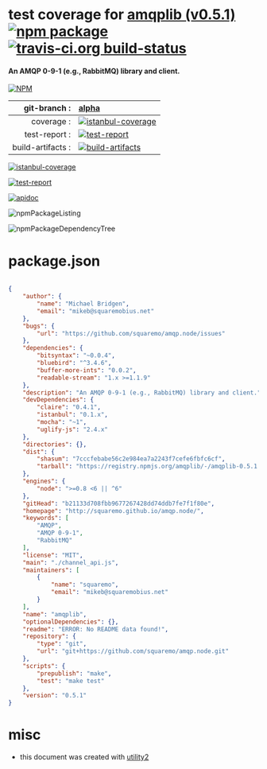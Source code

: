 # test coverage for  [amqplib (v0.5.1)](http://squaremo.github.io/amqp.node/)  [![npm package](https://img.shields.io/npm/v/npmtest-amqplib.svg?style=flat-square)](https://www.npmjs.org/package/npmtest-amqplib) [![travis-ci.org build-status](https://api.travis-ci.org/npmtest/node-npmtest-amqplib.svg)](https://travis-ci.org/npmtest/node-npmtest-amqplib)
#### An AMQP 0-9-1 (e.g., RabbitMQ) library and client.

[![NPM](https://nodei.co/npm/amqplib.png?downloads=true)](https://www.npmjs.com/package/amqplib)

| git-branch : | [alpha](https://github.com/npmtest/node-npmtest-amqplib/tree/alpha)|
|--:|:--|
| coverage : | [![istanbul-coverage](https://npmtest.github.io/node-npmtest-amqplib/build/coverage.badge.svg)](https://npmtest.github.io/node-npmtest-amqplib/build/coverage.html/index.html)|
| test-report : | [![test-report](https://npmtest.github.io/node-npmtest-amqplib/build/test-report.badge.svg)](https://npmtest.github.io/node-npmtest-amqplib/build/test-report.html)|
| build-artifacts : | [![build-artifacts](https://npmtest.github.io/node-npmtest-amqplib/glyphicons_144_folder_open.png)](https://github.com/npmtest/node-npmtest-amqplib/tree/gh-pages/build)|

[![istanbul-coverage](https://npmtest.github.io/node-npmtest-amqplib/build/screenCapture.buildCustomOrg.browser.coverage.html.png)](https://npmtest.github.io/node-npmtest-amqplib/build/coverage.html/index.html)

[![test-report](https://npmtest.github.io/node-npmtest-amqplib/build/screenCapture.buildCustomOrg.browser.%252Fhome%252Ftravis%252Fbuild%252Fnpmtest%252Fnode-npmtest-amqplib%252Ftmp%252Fbuild%252Ftest-report.html.png)](https://npmtest.github.io/node-npmtest-amqplib/build/test-report.html)

[![apidoc](https://npmdoc.github.io/node-npmdoc-amqplib/build/screenCapture.buildApidoc.browser.%252Fhome%252Ftravis%252Fbuild%252Fnpmdoc%252Fnode-npmdoc-amqplib%252Ftmp%252Fbuild%252Fapidoc.html.png)](https://npmdoc.github.io/node-npmdoc-amqplib/build/apidoc.html)

![npmPackageListing](https://npmtest.github.io/node-npmtest-amqplib/build/screenCapture.npmPackageListing.svg)

![npmPackageDependencyTree](https://npmtest.github.io/node-npmtest-amqplib/build/screenCapture.npmPackageDependencyTree.svg)



# package.json

```json

{
    "author": {
        "name": "Michael Bridgen",
        "email": "mikeb@squaremobius.net"
    },
    "bugs": {
        "url": "https://github.com/squaremo/amqp.node/issues"
    },
    "dependencies": {
        "bitsyntax": "~0.0.4",
        "bluebird": "^3.4.6",
        "buffer-more-ints": "0.0.2",
        "readable-stream": "1.x >=1.1.9"
    },
    "description": "An AMQP 0-9-1 (e.g., RabbitMQ) library and client.",
    "devDependencies": {
        "claire": "0.4.1",
        "istanbul": "0.1.x",
        "mocha": "~1",
        "uglify-js": "2.4.x"
    },
    "directories": {},
    "dist": {
        "shasum": "7cccfebabe56c2e984ea7a2243f7cefe6fbfc6cf",
        "tarball": "https://registry.npmjs.org/amqplib/-/amqplib-0.5.1.tgz"
    },
    "engines": {
        "node": ">=0.8 <6 || ^6"
    },
    "gitHead": "b21133d708fbb9677267428dd74ddb7fe7f1f80e",
    "homepage": "http://squaremo.github.io/amqp.node/",
    "keywords": [
        "AMQP",
        "AMQP 0-9-1",
        "RabbitMQ"
    ],
    "license": "MIT",
    "main": "./channel_api.js",
    "maintainers": [
        {
            "name": "squaremo",
            "email": "mikeb@squaremobius.net"
        }
    ],
    "name": "amqplib",
    "optionalDependencies": {},
    "readme": "ERROR: No README data found!",
    "repository": {
        "type": "git",
        "url": "git+https://github.com/squaremo/amqp.node.git"
    },
    "scripts": {
        "prepublish": "make",
        "test": "make test"
    },
    "version": "0.5.1"
}
```



# misc
- this document was created with [utility2](https://github.com/kaizhu256/node-utility2)
